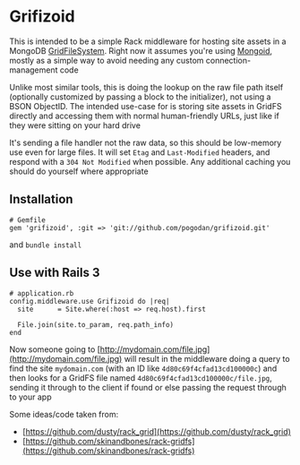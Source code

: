 # Grifizoid
  
  This is intended to be a simple Rack middleware for hosting site assets in a MongoDB [GridFileSystem](http://www.mongodb.org/display/DOCS/GridFS+in+Ruby). Right now it assumes you're using [Mongoid](http://mongoid.org/), mostly as a simple way to avoid needing any custom connection-management code

Unlike most similar tools, this is doing the lookup on the raw file path itself (optionally customized by passing a block to the initializer), not using a BSON ObjectID. The intended use-case for is storing site assets in GridFS directly and accessing them with normal human-friendly URLs, just like if they were sitting on your hard drive

It's sending a file handler not the raw data, so this should be low-memory use even for large files. It will set `Etag` and `Last-Modified` headers, and respond with a `304 Not Modified` when possible. Any additional caching you should do yourself where appropriate

## Installation

    # Gemfile
    gem 'grifizoid', :git => 'git://github.com/pogodan/grifizoid.git'

and `bundle install`

## Use with Rails 3

    # application.rb
    config.middleware.use Grifizoid do |req|
      site      = Site.where(:host => req.host).first
    
      File.join(site.to_param, req.path_info)
    end
  
Now someone going to [http://mydomain.com/file.jpg](http://mydomain.com/file.jpg) will result in the middleware doing a query to find the site `mydomain.com` (with an ID like `4d80c69f4cfad13cd100000c`) and then looks for a GridFS file named `4d80c69f4cfad13cd100000c/file.jpg`, sending it through to the client if found or else passing the request through to your app

Some ideas/code taken from:  
* [https://github.com/dusty/rack_grid](https://github.com/dusty/rack_grid)  
* [https://github.com/skinandbones/rack-gridfs](https://github.com/skinandbones/rack-gridfs)